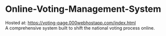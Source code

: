 # Online-Voting-Management-System
Hosted at: https://voting-page.000webhostapp.com/index.html
<br>
A comprehensive system built to shift the national voting process online.
<br>
